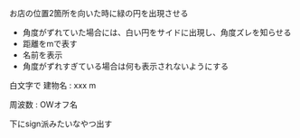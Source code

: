 

お店の位置2箇所を向いた時に緑の円を出現させる
- 角度がずれていた場合には、白い円をサイドに出現し、角度ズレを知らせる
- 距離をmで表す
- 名前を表示
- 角度がずれすぎている場合は何も表示されないようにする


白文字で
建物名 : xxx m


周波数 : 
OWオフ名


下にsign派みたいなやつ出す